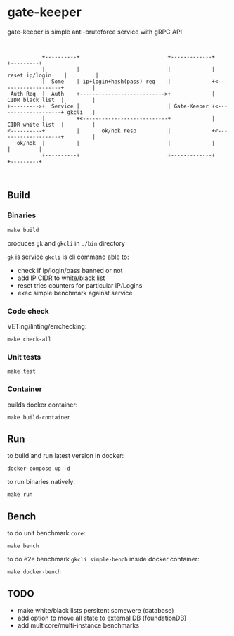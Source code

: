 # gate-keeper

gate-keeper is simple anti-bruteforce service with gRPC API

```

                                                                     
           +----------+                            +-------------+                     +---------+
           |          |                            |             |   reset ip/login    |         |           
           |  Some    | ip+login+hash(pass) req    |             +<--------------------+         |
 Auth Req  |  Auth    +--------------------------->+             |    CIDR black list  |         |
+--------->+  Service |                            | Gate-Keeper +<--------------------+ gkcli   |
           |          +<---------------------------+             |    CIDR white list  |         |
<----------+          |       ok/nok resp          |             +<--------------------+         |
   ok/nok  |          |                            |             |                     |         |
           +----------+                            +-------------+                     +---------+



```

## Build

### Binaries

```shell
make build
```

produces `gk` and `gkcli` in `./bin` directory

`gk` is service
`gkcli` is cli command able to:

* check if ip/login/pass banned or not
* add IP CIDR to white/black list
* reset tries counters for particular IP/Logins
* exec simple benchmark against service

### Code check

VETing/linting/errchecking:

```shell
make check-all
```

### Unit tests

```shell
make test
```

### Container

builds docker container:

```shell
make build-container
```

## Run

to build and run latest version in docker:

```shell
docker-compose up -d
```

to run binaries natively:

```shell
make run
```

## Bench

to do unit benchmark `core`:

```shell
make bench
```

to do e2e benchmark `gkcli simple-bench` inside docker container:

```shell
make docker-bench
```

## TODO

* make white/black lists persitent somewere (database)
* add option to move all state to external DB (foundationDB)
* add multicore/multi-instance benchmarks


